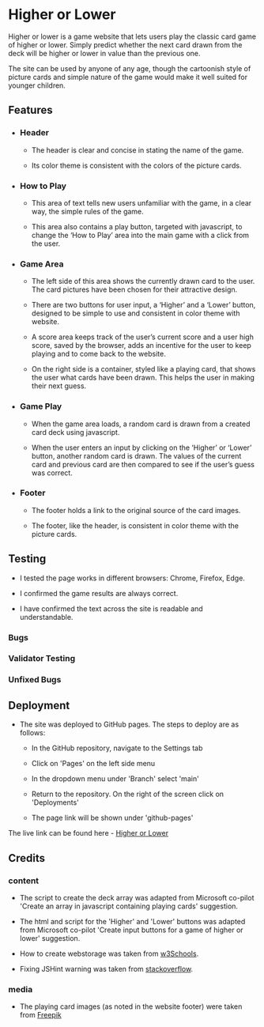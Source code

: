 # Higher or Lower

Higher or lower is a game website that lets users play the classic card game of higher or lower. Simply predict whether the next card drawn from the deck will be higher or lower in value than the previous one. 

The site can be used by anyone of any age, though the cartoonish style of picture cards and simple nature of the game would make it well suited for younger children.

## Features

- ### Header
  - The header is clear and concise in stating the name of the game.

  - Its color theme is consistent with the colors of the picture cards. 

- ### How to Play
  - This area of text tells new users unfamiliar with the game, in a clear way, the simple rules of the game.

  - This area also contains a play button, targeted with javascript, to change the ‘How to Play’ area into the main game with a click from the user.

- ### Game Area
  - The left side of this area shows the currently drawn card to the user. The card pictures have been chosen for their attractive design.

  - There are two buttons for user input, a ‘Higher’ and a ‘Lower’ button, designed to be simple to use and consistent in color theme with website.

  - A score area keeps track of the user’s current score and a user high score, saved by the browser, adds an incentive for the user to keep playing and to come back to the website.

  - On the right side is a container, styled like a playing card, that shows the user what cards have been drawn. This helps the user in making their next guess.

- ### Game Play
  - When the game area loads, a random card is drawn from a created card deck using javascript.

  - When the user enters an input by clicking on the ‘Higher’ or ‘Lower’ button, another random card is drawn. The values of the current card and previous card are then compared to see if the user’s guess was correct. 

- ### Footer
  - The footer holds a link to the original source of the card images.

  - The footer, like the header, is consistent in color theme with the picture cards.

## Testing
- I tested the page works in different browsers: Chrome, Firefox, Edge.

- I confirmed the game results are always correct.

- I have confirmed the text across the site is readable and understandable.

### Bugs

### Validator Testing

### Unfixed Bugs

## Deployment

- The site was deployed to GitHub pages. The steps to deploy are as follows:

  - In the GitHub repository, navigate to the Settings tab

  - Click on 'Pages' on the left side menu

  - In the dropdown menu under 'Branch' select 'main'

  - Return to the repository. On the right of the screen click on 'Deployments'

  - The page link will be shown under 'github-pages'

The live link can be found here - [Higher or Lower](https://mwbark.github.io/Higher-or-Lower/)

## Credits

### content
- The script to create the deck array was adapted from Microsoft co-pilot 'Create an array in javascript containing playing cards' suggestion.

- The html and script for the 'Higher' and 'Lower' buttons was adapted from Microsoft co-pilot 'Create input buttons for a game of higher or lower' suggestion.

- How to create webstorage was taken from [w3Schools](https://www.w3schools.com/html/html5_webstorage.asp).

- Fixing JSHint warning was taken from [stackoverflow](https://stackoverflow.com/questions/27441803/why-does-jshint-throw-a-warning-if-i-am-using-const).

### media
- The playing card images (as noted in the website footer) were taken from [Freepik](https://www.freepik.com/free-vector/full-deck-poker-playing-cards_6086127.htm#query=paly%20card&position=11&from_view=author&uuid=940f919e-674b-47bc-836d-8c95234672db)